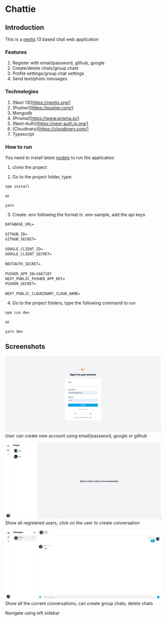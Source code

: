 # Chattie

## Introduction

This is a [nextjs](https://nextjs.org/) 13 based chat web application

### Features
1. Register with email/password, github, google
2. Create/delete chats/group chats
3. Profile settings/group chat settings
4. Send text/photo messages

### Technologies
1. (Next 13)[https://nextjs.org/]
2. (Pusher)[https://pusher.com/]
3. Mongodb
4. (Prisma)[https://www.prisma.io/]
5. (Next-Auth)[https://next-auth.js.org/]
6. (Cloudinary)[https://cloudinary.com/]
7. Typescript

### How to run

You need to install latest [nodejs](https://nodejs.org/en) to run the application

1. clone the project

2. Go to the project folder, type:
```
npm install
```
or
```
yarn
```
3. Create .env following the format in .env-sample, add the api keys
```
DATABASE_URL=

GITHUB_ID=
GITHUB_SECRET=

GOOGLE_CLIENT_ID=
GOOGLE_CLIENT_SECRET=

NEXTAUTH_SECRET=

PUSHER_APP_ID=1667107
NEXT_PUBLIC_PUSHER_APP_KEY=
PUSHER_SECRET=

NEXT_PUBLIC_CLOUDINARY_CLOUD_NAME=
```

4. Go to the project folders, type the following command to run
```
npm run dev
```
or
```
yarn dev
```
## Screenshots

![Login](/assets/1.png)
User can create new account using email/password, google or github

![User tabs](assets/2.png)
Show all registered users, click on the user to create conversation

![conversations](assets/3.png)
Show all the current conversations, can create group chats, delete chats

Navigate using left sidebar